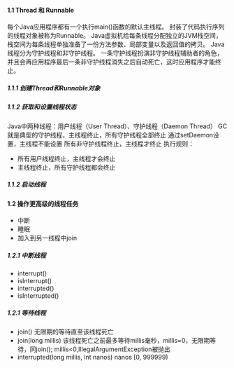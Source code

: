 #### 1.1 Thread 和 Runnable

每个Java应用程序都有一个执行main()函数的默认主线程。
封装了代码执行序列的线程对象被称为Runnable。
Java虚拟机给每条线程分配独立的JVM栈空间，栈空间为每条线程单独准备了一份方法参数、局部变量以及返回值的拷贝。
Java线程分为守护线程和非守护线程。
一条守护线程扮演非守护线程辅助者的角色，并且会再应用程序最后一条非守护线程消失之后自动死亡，这时应用程序才能终止。

##### 1.1.1 创建Thread和Runnable对象

##### 1.1.2 获取和设置线程状态
Java中两种线程：用户线程（User Thread）、守护线程（Daemon Thread）
GC就是典型的守护线程，主线程终止，所有守护线程全部终止
通过setDaemon设置，主线程不能设置
所有非守护线程终止，主线程才终止
执行规则：
  * 所有用户线程终止，主线程才会终止
  * 主线程终止，所有守护线程都会终止
##### 1.1.2 启动线程

#### 1.2  操作更高级的线程任务
  * 中断
  * 睡眠
  * 加入到另一线程中join
##### 1.2.1 中断线程
  * interrupt()
  * isInterrupt()
  * interrupted()
  * isInterrupted()
  
##### 1.2.1 等待线程
  * join() 无限期的等待直至该线程死亡
  * join(long millis) 该线程死亡之前最多等待millis毫秒，millis=0，无限期等待，同join(); millis<0,IllegalArgumentException被抛出
  * interrupted(long millis, int nanos) nanos [0, 999999)
  
  
